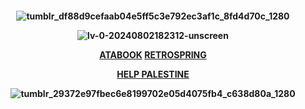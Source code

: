 <h4 align="center">   


![tumblr_df88d9cefaab04e5ff5c3e792ec3af1c_8fd4d70c_1280](https://github.com/user-attachments/assets/6c9b54f7-9605-4e76-a4a0-fa18f1639262)














![lv-0-20240802182312-unscreen](https://github.com/user-attachments/assets/79e4d99b-c0a6-403a-aaee-881cffbc9846)



**[ATABOOK](https://viee.atabook.org/)**
**[RETROSPRING](https://retrospring.net/@dendroleafs)**


**[HELP PALESTINE](https://arab.org/click-to-help/palestine/)**


![tumblr_29372e97fbec6e8199702e05d4075fb4_c638d80a_1280](https://github.com/user-attachments/assets/4bf9a96f-55d3-4e4e-9ca0-656eaac1501d)
